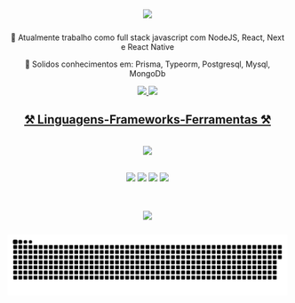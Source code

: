 <div align="center">
  
<h1 align="center">
<img src="https://readme-typing-svg.herokuapp.com/?font=Righteous&size=35&center=true&vCenter=true&width=500&height=70&duration=4000&lines=olá,+bem+vindo!+👋;+me+chamo+Albert!;" />
</h1>
<p>🔭 Atualmente trabalho como full stack javascript com NodeJS, React, Next e React Native</p>
<p>🌱 Solidos conhecimentos em: Prisma, Typeorm, Postgresql, Mysql, MongoDb</p>
</div>

<!-- - 💬 Ask me about ...
- 📫 How to reach me: ...
- 😄 Pronouns: ...
- ⚡ Fun fact: ... -->

<div align="center">
  <a href="https://github.com/albert-dias">
  <img height="180em" src="https://github-readme-stats.vercel.app/api?username=albert-dias&show_icons=true&theme=dark&include_all_commits=true&count_private=true"/>
  <img height="180em" src="https://github-readme-stats.vercel.app/api/top-langs/?username=albert-dias&layout=compact&langs_count=7&theme=dark"/>
</div>

<h2 align="center" >⚒️ Linguagens-Frameworks-Ferramentas ⚒️</h2>
<br>
<div align="center" >
  <img src="https://skillicons.dev/icons?i=react,bootstrap,html,css,vscode,github,figma,tailwind,git,typescript" />
</div>

  
  ##
  
<div align="center">
  <a href="https://instagram.com/albertdias.dev" target="_blank"><img src="https://img.shields.io/badge/-Instagram-%23E4405F?style=for-the-badge&logo=instagram&logoColor=white" target="_blank"></a>
<!--  	<a href="https://www.twitch.tv/albertdias86" target="_blank"><img src="https://img.shields.io/badge/Twitch-9146FF?style=for-the-badge&logo=twitch&logoColor=white" target="_blank"></a> -->
  <a href="mailto:albert.uft@gmail.com"><img src="https://img.shields.io/badge/-Gmail-%23333?style=for-the-badge&logo=gmail&logoColor=white" target="_blank"></a>
  <a href="https://www.linkedin.com/in/albert-dias-ml230314" target="_blank"><img src="https://img.shields.io/badge/-LinkedIn-%230077B5?style=for-the-badge&logo=linkedin&logoColor=white" target="_blank"></a>
  <a href="https://api.whatsapp.com/send?phone=+5584992313523&text=Ola%20peguei%20seu%20contato%20no%20github" target="_blank"><img src="https://img.shields.io/badge/WhatsApp-25D366?style=for-the-badge&logo=whatsapp&logoColor=white" target="_blank"></a>

</div>
<h1 align="center">
<img src="https://readme-typing-svg.herokuapp.com/?font=Righteous&size=35&center=true&vCenter=true&width=500&height=70&duration=4000&lines=obrigado+pela+atenção!;" />
</h1>

<!--[snake gif](https://github.com/albert-dias/albert-dias/blob/output/github-contribution-grid-snake.svg)-->
<picture>
  <source media="(prefers-color-scheme: dark)" srcset="https://raw.githubusercontent.com/albert-dias/albert-dias/output/github-contribution-grid-snake-dark.svg">
  <source media="(prefers-color-scheme: light)" srcset="https://raw.githubusercontent.com/albert-dias/albert-dias/output/github-contribution-grid-snake.svg">
  <img alt="github contribution grid snake animation" src="https://raw.githubusercontent.com/albert-dias/albert-dias/output/github-contribution-grid-snake.svg">
</picture>
